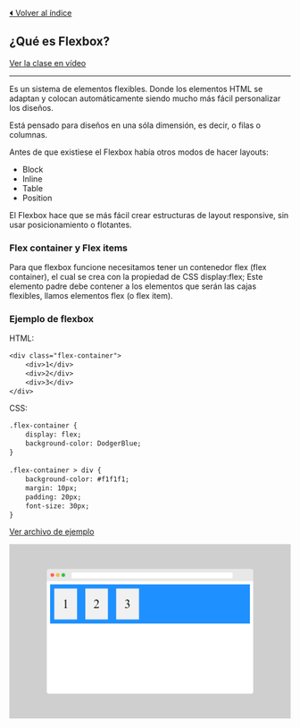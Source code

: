 [⏴ Volver al índice](../../README.md#índice-del-curso)

## ¿Qué es Flexbox?

[Ver la clase en vídeo](https://kikopalomares.com/clases/que-es-flexbox-css-y-para-que-sirve)

_____


Es un sistema de elementos flexibles. Donde los elementos HTML se adaptan y colocan automáticamente siendo mucho más fácil personalizar los diseños.

Está pensado para diseños en una sóla dimensión, es decir, o filas o columnas.

Antes de que existiese el Flexbox había otros modos de hacer layouts:

- Block
- Inline
- Table
- Position
  
El Flexbox hace que se más fácil crear estructuras de layout responsive, sin usar posicionamiento o flotantes.

### Flex container y Flex items

Para que flexbox funcione necesitamos tener un contenedor flex (flex container), el cual se crea con la propiedad de CSS display:flex; Este elemento padre debe contener a los elementos que serán las cajas flexibles, llamos elementos flex (o flex item).

### Ejemplo de flexbox

HTML:

    <div class="flex-container">
        <div>1</div>
        <div>2</div>
        <div>3</div>
    </div>

CSS:

    .flex-container {
        display: flex;
        background-color: DodgerBlue;
    }

    .flex-container > div {
        background-color: #f1f1f1;
        margin: 10px;
        padding: 20px;
        font-size: 30px;
    }

[Ver archivo de ejemplo](5.1_ejemplo_1.html)

![](5.1_ejemplo_1.png)